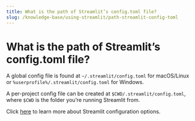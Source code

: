 ```yaml
---
title: What is the path of Streamlit’s config.toml file?
slug: /knowledge-base/using-streamlit/path-streamlit-config-toml
---
```


# What is the path of Streamlit’s config.toml file?

A global config file is found at `~/.streamlit/config.toml` for macOS/Linux or `%userprofile%/.streamlit/config.toml` for Windows.

A per-project config file can be created at `$CWD/.streamlit/config.toml`, where `$CWD` is the folder you’re running Streamlit from.

Click [here](/library/advanced-features/configuration) to learn more about Streamlit configuration options.
